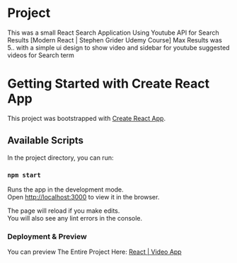 # Project

This was a small React Search Application Using Youtube API for Search Results [Modern React | Stephen Grider Udemy Course]
Max Results was 5.. with a simple ui design to show video and sidebar for youtube suggested videos for Search term

# Getting Started with Create React App

This project was bootstrapped with [Create React App](https://github.com/facebook/create-react-app).

## Available Scripts

In the project directory, you can run:

### `npm start`

Runs the app in the development mode.\
Open [http://localhost:3000](http://localhost:3000) to view it in the browser.

The page will reload if you make edits.\
You will also see any lint errors in the console.

### Deployment & Preview

You can preview The Entire Project Here: [React | Video App](video-app.alieslam.tech)
